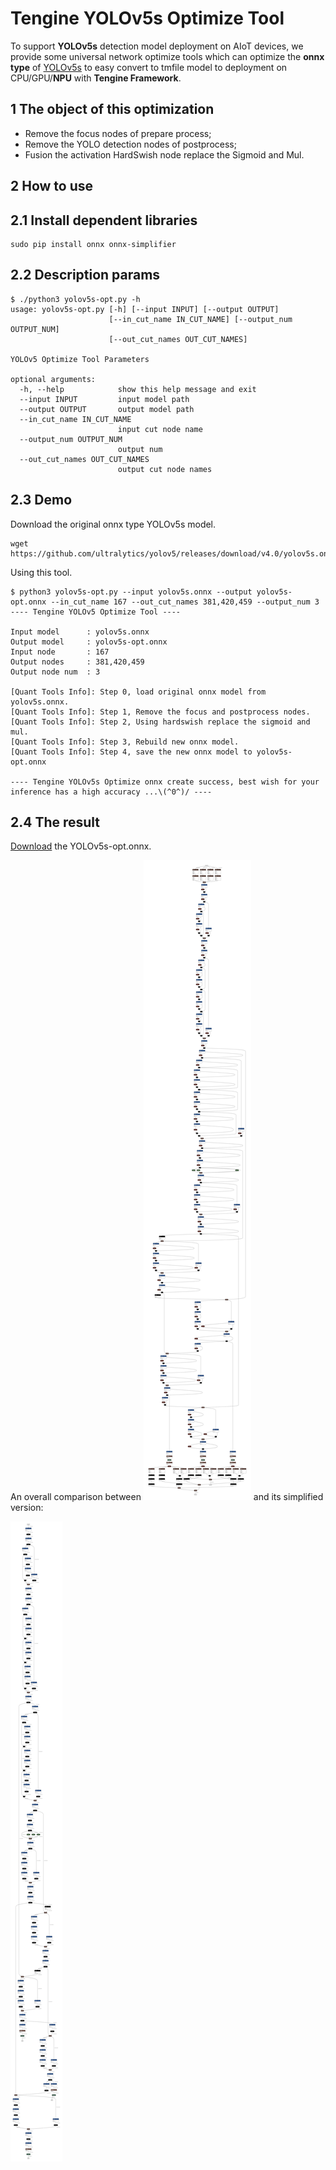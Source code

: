 # Tengine YOLOv5s Optimize Tool

To support **YOLOv5s** detection model deployment on AIoT devices, we provide some universal network optimize tools which can optimize the **onnx type** of [YOLOv5s](https://github.com/ultralytics/yolov5/releases/download/v4.0/yolov5s.onnx) to easy convert to tmfile model to deployment on CPU/GPU/**NPU** with **Tengine Framework**.

## 1 The object of this optimization

- Remove the focus nodes of prepare process;
- Remove the YOLO detection nodes of postprocess;
- Fusion the activation HardSwish node replace the Sigmoid and Mul.

## 2 How to use

## 2.1 Install dependent libraries

```
sudo pip install onnx onnx-simplifier
```

## 2.2 Description params

```
$ ./python3 yolov5s-opt.py -h
usage: yolov5s-opt.py [-h] [--input INPUT] [--output OUTPUT]
                      [--in_cut_name IN_CUT_NAME] [--output_num OUTPUT_NUM]
                      [--out_cut_names OUT_CUT_NAMES]

YOLOv5 Optimize Tool Parameters

optional arguments:
  -h, --help            show this help message and exit
  --input INPUT         input model path
  --output OUTPUT       output model path
  --in_cut_name IN_CUT_NAME
                        input cut node name
  --output_num OUTPUT_NUM
                        output num
  --out_cut_names OUT_CUT_NAMES
                        output cut node names
```

## 2.3 Demo

Download the original onnx type YOLOv5s model.

```
wget https://github.com/ultralytics/yolov5/releases/download/v4.0/yolov5s.onnx
```
Using this tool.

```
$ python3 yolov5s-opt.py --input yolov5s.onnx --output yolov5s-opt.onnx --in_cut_name 167 --out_cut_names 381,420,459 --output_num 3
---- Tengine YOLOv5 Optimize Tool ----

Input model      : yolov5s.onnx
Output model     : yolov5s-opt.onnx
Input node       : 167
Output nodes     : 381,420,459
Output node num  : 3

[Quant Tools Info]: Step 0, load original onnx model from yolov5s.onnx.
[Quant Tools Info]: Step 1, Remove the focus and postprocess nodes.
[Quant Tools Info]: Step 2, Using hardswish replace the sigmoid and mul.
[Quant Tools Info]: Step 3, Rebuild new onnx model.
[Quant Tools Info]: Step 4, save the new onnx model to yolov5s-opt.onnx

---- Tengine YOLOv5s Optimize onnx create success, best wish for your inference has a high accuracy ...\(^0^)/ ----
```

## 2.4 The result

[Download]() the YOLOv5s-opt.onnx.

An overall comparison between
![a complicated model](https://github.com/BUG1989/tengine_test_data/blob/main/yolov5s.png)
and its simplified version:

![Comparison between old model and new model](https://github.com/BUG1989/tengine_test_data/blob/main/yolov5s-opt.png)
